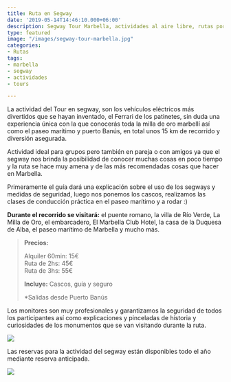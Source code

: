 ```yaml
---
title: Ruta en Segway
date: '2019-05-14T14:46:10.000+06:00'
description: Segway Tour Marbella, actividades al aire libre, rutas por la ciudad
type: featured
image: "/images/segway-tour-marbella.jpg"
categories:
- Rutas
tags:
- marbella
- segway
- actividades
- tours

---
```

La actividad del Tour en segway, son los vehículos eléctricos más divertidos que se hayan inventado, el Ferrari de los patinetes, sin duda una experiencia única con la que conocerás toda la milla de oro marbellí así como el paseo marítimo y puerto Banús, en total unos 15 km de recorrido y diversión asegurada.

Actividad ideal para grupos pero también en pareja o con amigos ya que el segway nos brinda la posibilidad de conocer muchas cosas en poco tiempo y la ruta se hace muy amena y de las más recomendadas cosas que hacer en Marbella.

Primeramente el guía dará una explicación sobre el uso de los segways y medidas de seguridad, luego nos ponemos los cascos, realizamos las clases de conducción práctica en el paseo marítimo y a rodar :)

**Durante el recorrido se visitará:** el puente romano, la villa de Río Verde, La Milla de Oro, el embarcadero, El Marbella Club Hotel, la casa de la Duquesa de Alba, el paseo marítimo de Marbella y mucho más.

> **Precios:**
>
> Alquiler 60min: 15€  
> Ruta de 2hs: 45€   
> Ruta de 3hs: 55€
>
> **Incluye:** Cascos, guía y seguro
>
> \*Salidas desde Puerto Banús

Los monitores son muy profesionales y garantizamos la seguridad de todos los participantes así como explicaciones y pinceladas de historia y curiosidades de los monumentos que se van visitando durante la ruta.

![](/images/actividades-marbella-segway-tour.jpg)

Las reservas para la actividad del segway están disponibles todo el año mediante reserva anticipada.

[![](/images/boton-reservar-actividades.png)](https://actividadesmarbella.typeform.com/to/nNnLC1YL "Reservar")